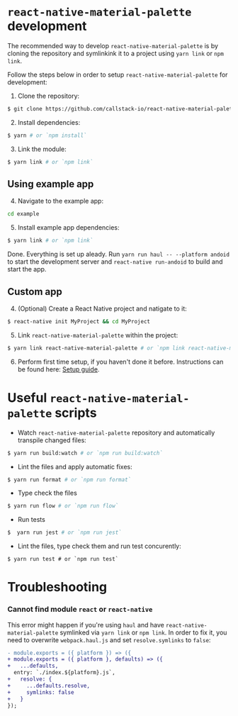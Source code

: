 # `react-native-material-palette` development

The recommended way to develop `react-native-material-palette` is by cloning the repository and symlinkink it to a project using `yarn link` or `npm link`.

Follow the steps below in order to setup `react-native-material-palette` for development:

1. Clone the repository:
```bash
$ git clone https://github.com/callstack-io/react-native-material-palette.git
```

2. Install dependencies:
```bash
$ yarn # or `npm install`
```

3. Link the module:
```bash
$ yarn link # or `npm link`
```

## Using example app
4. Navigate to the example app:
```bash
cd example
```

5. Install example app dependencies:
```bash
$ yarn link # or `npm link`
```

Done. Everything is set up aleady. Run `yarn run haul -- --platform andoid` to start the development server and `react-native run-andoid` to build and start the app.

## Custom app

4. (Optional) Create a React Native project and natigate to it:
```bash
$ react-native init MyProject && cd MyProject
```

5. Link `react-native-material-palette` within the project:
```bash
$ yarn link react-native-material-palette # or `npm link react-native-material-palette`
```

6. Perform first time setup, if you haven't done it before. Instructions can be found here: [Setup guide](./SETUP.md).

# Useful `react-native-material-palette` scripts

* Watch `react-native-material-palette` repository and automatically transpile changed files:
```bash
$ yarn run build:watch # or `npm run build:watch`
```

* Lint the files and apply automatic fixes:
```bash
$ yarn run format # or `npm run format`
```

* Type check the files
```bash
$ yarn run flow # or `npm run flow`
```

* Run tests
```bash
$  yarn run jest # or `npm run jest`
```

* Lint the files, type check them and run test concurently:
```
$ yarn run test # or `npm run test`
```

# Troubleshooting

### Cannot find module `react` or `react-native`
This error might happen if you're using `haul` and have `react-native-material-palette` symlinked via `yarn link` or `npm link`. In order to fix it, you need to overwrite `webpack.haul.js` and set `resolve.symlinks` to `false`:

```diff
- module.exports = ({ platform }) => ({
+ module.exports = ({ platform }, defaults) => ({
+   ...defaults,
  entry: `./index.${platform}.js`,
+   resolve: {
+     ...defaults.resolve,
+     symlinks: false
+   }
});
```
